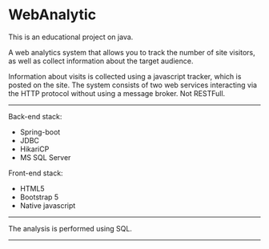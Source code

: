 # WebAnalytic

This is an educational project on java.

A web analytics system that allows you to track the number of site visitors, as well as collect information about the target audience.

Information about visits is collected using a javascript tracker, which is posted on the site.
The system consists of two web services interacting via the HTTP protocol without using a message broker. Not RESTFull.

---

Back-end stack:

* Spring-boot
* JDBC
* HikariCP
* MS SQL Server

Front-end stack:

* HTML5
* Bootstrap 5
* Native javascript

---

The analysis is performed using SQL.

---
